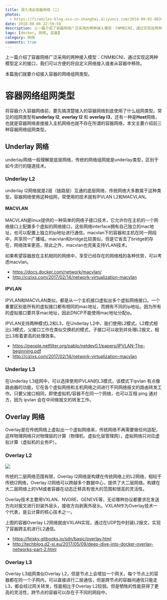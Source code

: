 ```yaml
---
title: 深入浅出容器网络（二）
photos:
  - https://firemiles-blog.oss-cn-shanghai.aliyuncs.com/2018-09-02-082400.jpg
date: 2018-08-06 22:59:59
description: 上一篇介绍了容器网络广泛采用的两种接入模型：CNM和CNI，通过实现这两种模型定义的接口，我们可以方便的将自定义网络接入或者从容器中移除。本篇我们就要介绍接入容器的网络组网类型。
tags: [docker, 网络, 容器]
category: 网络
comments: true
---
```


<!--more-->

上一篇介绍了容器网络广泛采用的两种接入模型：CNM和CNI，通过实现这两种模型定义的接口，我们可以方便的将自定义网络接入或者从容器中移除。

本篇我们就要介绍接入容器的网络组网类型。

# 容器网络组网类型
将容器介入容器网络前，要先搞清楚接入的容器网络到底使用了什么组网类型。常见的组网类型有**underlay l2**, **overlay l2** 和 **overlay l3**，还有一种是**Host**网络，也就是容器网络直接接入主机网络也就不存在所谓的容器网络，本文主要介绍前三种容器网络组网类型。

## Underlay 网络
underlay网络一般理解是底层网络，传统的网络组网就是underlay类型，区别于如今流行的隧道技术。

### Underlay L2
underlay l2网络就是2层（链路层）互通的底层网络，传统网络大多数属于这种类型。容器网络使用这种组网，常使用的技术就有IPVLAN L2和MACVLAN。

#### MACVLAN
MACVLAN是linux提供的一种简单的网络子接口技术，它允许你在主机的一个网络接口上配置多个虚拟的网络接口，这些网络interface拥有自己独立的mac地址，也可以配置上独立的ip地址进行通信。macvlan下的容器和主机在同一网段中，共享同一广播域。macvlan和bridge比较类似，但是它省去了bridge的存在，网络效率更高，除此之外，macvlan也完美支持VLAN技术。

如果希望容器放在主机相同的网络中，享受已经存在的网络栈的各种优势，可以考虑macvlan。

- https://docs.docker.com/network/macvlan/
- http://cizixs.com/2017/02/14/network-virtualization-macvlan

#### IPVLAN
IPVLAN和MACVLAN类似，都是从一个主机接口虚拟出多个虚拟网络接口。一个重要区别是所有的虚拟接口都有相同的mac地址，而拥有不同的ip地址。因为所有的虚拟接口要共享mac地址，因此DNCP不能使用mac地址分配ip。

IPVLAN支持两种模式L2和L3，在Underlay L2中，我们使用L2模式。L2模式相比L3模式，父接口工作在类似交换机的模式，子接口可以收到并处理L2报文，相比L3有着更高的处理效率。

- https://people.netfilter.org/pablo/netdev0.1/papers/IPVLAN-The-beginning.pdf
- http://cizixs.com/2017/02/14/network-virtualization-macvlan

### Underlay L3
在Underlay L3组网中，可以选择使用IPVLAN的L3模式，该模式下ipvlan 有点像路由器的功能，它在各个虚拟网络和主机网络之间进行不同网络报文的路由转发工作。只要父接口相同，即使虚拟机/容器不在同一个网络，也可以互相 ping 通对方，因为 ipvlan 会在中间做报文的转发工作。

## Overlay 网络
Overlay是在传统网络上虚拟出一个虚拟网络来，传统网络不再需要做任何适配，这样物理网络只对物理层的计算（物理机、虚拟化层管理网），虚拟网络只对应虚拟计算（虚拟机的业务IP）。

### Overlay L2
![](https://firemiles-blog.oss-cn-shanghai.aliyuncs.com/2018-09-02-071823.jpg)

传统的二层网络范围有限，Overlay l2网络是构建在传统网络上的L2网络，相较于传统l2网络，Overlay l2网络可以跨越多个数据中心，提供了大二层网络。构建在大二层网络上的VM或者容器在动态迁移具有很大的范围和很高的灵活性。

Overlay技术主要用VXLAN、NVGRE、GENEVE等，无论哪种协议都要求在发送方向对报文进行封装外层头，接收方向剥离外层头。VXLAN作为Overlay技术一个代表，是云计算的核心技术之一。

上图的容器Overlay L2网络就由VXLAN实现，通过在UDP包中封装L2报文，实现了容器跨主机进行L2通信。

- https://feisky.gitbooks.io/sdn/basic/overlay.html
- http://techblog.d2-si.eu/2017/05/09/deep-dive-into-docker-overlay-networks-part-2.html

### Overlay L3
Overlay L3组网类似Overlay L2，但是节点上会增加一个网关。每个节点上的容器都在同一个子网内，可以直接进行二层通信，但是跨节点的容器间通信只能走L3，都会经过网关转发，性能相比于Overlay L2较弱。但是牺牲的性能获得了更高的灵活性，跨节点的容器可以存在于不同的网段中。
